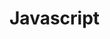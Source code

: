 # Javascript
> <script> 태그를 이용하면 자바스크립트 프로그램을 HTML 문서 대부분의 위치에 삽입할 수 있습니다. <br><br>
> 
#### 외부 스크립트 
> 자바스크립트 코드의 양이 많은 경우엔, 파일로 소분하여 저장할 수 있습니다. <br>
> 이렇게 분해해 놓은 각 파일은 src 속성을 사용해 HTML에 삽입합니다 <br> 
>   ## :warning:  <br>
>  * src 속성이 있으면 태그 내부의 코드는 무시됩니다. <br>
> * <script> 태그는 src 속성과 내부 코드를 동시에 가지지 못합니다. <br>
>  
>  ```c
> <script src="file.js">
>      alert(1); // src 속성이 사용되었으므로 이 코드는 무시됩니다.
> </script>
> ``` 
> <br>   
> * 역 따옴표(백틱, backtick) : `Hello` <br>
>       역 따옴표로 변수나 표현식을 감싼 후 ${…}안에 넣어주면, 아래와 같이 원하는 변수나 표현식을 문자열 중간에 손쉽게 넣을 수 있습니다. <br>
> 
>  ```c
> let name = "John";
> 
> // 변수를 문자열 중간에 삽입
> alert( `Hello, ${name}!` ); // Hello, John!
>
> // 표현식을 문자열 중간에 삽입
> alert( `the result is ${1 + 2}` ); // the result is 3
> ``` 
> <br> 
>  
> #### 세미콜론 
> 줄 바꿈이 있다면 세미콜론(semicolon)을 생략할 수 있습니다. <br>
> 아래 코드는 에러 없이 동작합니다.
>  ```c
> alert('Hello')
> alert('World')
> ```
>  <br>
> <br>
>
> #### 변수
> * var는 let과 거의 동일하게 동작합니다. var도 let처럼 변수를 선언하는 데 쓰이죠. 다만 var는 ‘오래된’ 방식입니다. <br>
> * 여러 단어를 조합하여 변수명을 만들 땐 카멜 표기법(camelCase)가 흔히 사용됩니다. 카멜 표기법은 단어를 차례대로 나열하면서 첫 단어를 제외한 각 단어의 첫 글자를 대문자로 작성합니다. myVeryLongName같이 말이죠. 
> <br>
>  
> #### 상수
> * 변화하지 않는 변수를 선언할 땐, let 대신 const를 사용합니다. <br>
> * const로 선언한 변수를 '상수(constant)'라고 부릅니다. 상수는 재할당할 수 없으므로 상수를 변경하려고 하면 에러가 발생합니다.
> ```c
> const myBirthday = '18.04.1982';
> myBirthday = '01.01.2001'; // error, can't reassign the constant!
> ```  
> <br>
>
> #### undefined 값
> * undefined 값도 null 값처럼 자신만의 자료형을 형성합니다.
> * undefined는 '값이 할당되지 않은 상태’를 나타낼 때 사용합니다.
> * 변수는 선언했지만, 값을 할당하지 않았다면 해당 변수에 undefined가 자동으로 할당됩니다.
> ```c
> let age;
> alert(age); // 'undefined'가 출력됩니다.
> ``` 
> <br>
> <br>
>
> #### null 값
> * null 값은 지금까지 소개한 자료형 중 어느 자료형에도 속하지 않는 값입니다.
> * null 값은 오로지 null 값만 포함하는 별도의 자료형을 만듭니다.
> * null의 typeof 연산은 "object"인데, 이는 언어상 오류입니다. null은 객체가 아닙니다.
>
> <br><br>
>
> - 객체(object)형은 특수한 자료형입니다.
> 객체형을 제외한 다른 자료형은 문자열이든 숫자든 한 가지만 표현할 수 있기 때문에 원시(primitive) 자료형이라 부릅니다. 반면 객체는 데이터 컬렉션이나 복잡한 개체(entity)를 표현할 수 있습니다. <br>
> - 심볼(symbol)형은 객체의 고유한 식별자(unique identifier)를 만들 때 사용됩니다. 
> 
> <br>
>
> #### typeof 연산자
> * typeof 연산자는 인수의 자료형을 반환합니다. 자료형에 따라 처리 방식을 다르게 하고 싶거나 변수의 자료형을 빠르게 알아내고자 할 때 유용합니다.
> * typeof 연산자는 두 가지 형태의 문법을 지원합니다.
> 1. 연산자: typeof x
> 2. 함수: typeof(x) <br>
> 괄호가 있든 없든 결과가 동일합니다. <br>
> typeof x를 호출하면 인수의 자료형을 나타내는 문자열을 반환합니다.
> ```c
> ypeof undefined // "undefined"
>
> typeof 0 // "number"
>
> typeof 10n // "bigint"
>
> typeof true // "boolean"
> 
> typeof "foo" // "string"
>
> typeof Symbol("id") // "symbol"
>
> typeof Math // "object"  (1)
>
> typeof null // "object"  (2)
>
> typeof alert // "function"  (3)
> ``` 
>
> <br> <br>
>
> #### alert
> * alert 함수는 앞선 예제에서 살펴본 바 있습니다. 이 함수가 실행되면 사용자가 ‘확인(OK)’ 버튼을 누를 때까지 메시지를 보여주는 창이 계속 떠있게 됩니다.
>
> <br>
>
> #### prompt
> * 브라우저에서 제공하는 prompt 함수는 두 개의 인수를 받습니다.
> * 함수가 실행되면 텍스트 메시지와 입력 필드(input field), 확인(OK) 및 취소(Cancel) 버튼이 있는 모달 창을 띄워줍니다.
> * title : 사용자에게 보여줄 문자열 <br>
> * default : 입력 필드의 초깃값(선택값) <br>
> * 인수를 감싸는 대괄호 [...]의 의미 : default를 감싸는 대괄호는 이 매개변수가 필수가 아닌 선택값이라는 것을 의미합니다.
>
> ```c
> result = prompt(title, [default]);
> ``` 
> <br>
>
> * prompt 함수는 사용자가 입력 필드에 기재한 문자열을 반환합니다. 사용자가 입력을 취소한 경우는 null이 반환됩니다.
>
> ```c
> let age = prompt('나이를 입력해주세요.', 100);
>
> alert(`당신의 나이는 ${age}살 입니다.`); // 당신의 나이는 100살입니다.
> ``` 
>
> :warning: Internet Explorer(IE)에서는 항상 '기본값’을 넣어주세요. <br>  
> * 프롬프트 함수의 두 번째 매개변수는 선택사항이지만, 이 매개변수가 없는 경우 IE는 "undefined"를 입력 필드에 명시합니다. <br>
> * IE 사용자를 비롯한 모든 사용자에게 깔끔한 프롬프트를 보여주려면 아래와 같이 두 번째 매개변수를 항상 전달해 줄 것을 권장합니다.
> ```c
> let test = prompt("Test", ''); // <-- IE 사용자를 위한 매개변수 처리
> ``` 
>
> <br>
> <br>
> 
> #### 컨펌 대화상자
> ```c
> result = confirm(question);
> ``` 
> confirm 함수는 매개변수로 받은 question(질문)과 확인 및 취소 버튼이 있는 모달 창을 보여줍니다. <br>
> 사용자가 확인버튼를 누르면 true, 그 외의 경우는 false를 반환합니다.
> 
> ```c
> let isBoss = confirm("당신이 주인인가요?");
>
> alert( isBoss ); // 확인 버튼을 눌렀다면 true가 출력됩니다.
> ``` 
> 
> <br>
> <br>
> 
> #### 문자형으로 변환
> * 문자형으로의 형 변환은 문자형의 값이 필요할 때 일어납니다. <br>
> * alert메서드는 매개변수로 문자형을 받기 때문에, alert(value)에서 value는 문자형이어야 합니다. 만약, 다른 형의 값을 전달받으면 이 값은 문자형으로 자동 변환됩니다. <br>
> * String(value) 함수를 호출해 전달받은 값을 문자열로 변환 할 수도 있습니다. <br>
> 
> ```c
> let value = true;
> alert(typeof value); // boolean
>
> value = String(value); // 변수 value엔 문자열 "true"가 저장됩니다.
> alert(typeof value); // string
> ``` 
> false는 문자열 "false"로, null은 문자열 "null"로 변환되는 것과 같이, 문자형으로의 변환은 대부분 예측 가능한 방식으로 일어납니다. <br>
> 
> <br> <br>
>
> #### 숫자형으로 변환
> 숫자형으로의 변환은 수학과 관련된 함수와 표현식에서 자동으로 일어납니다.
> ```c
> alert( "6" / "2" ); // 3, 문자열이 숫자형으로 자동변환된 후 연산이 수행됩니다.
> ```
> <br>
>
> Number(value) 함수를 사용하면 주어진 값(value)을 숫자형으로 명시해서 변환할 수 있습니다.
> 
> ```c
> let str = "123";
> alert(typeof str); // string
>
> let num = Number(str); // 문자열 "123"이 숫자 123으로 변환됩니다.
>
> alert(typeof num); // number
> ```
> 숫자형 값를 사용해 무언가를 하려고 하는데 그 값을 문자 기반 폼(form)을 통해 입력받는 경우엔, 이런 명시적 형 변환이 필수입니다.
> 
> <br>
>
> ```c
> let age = Number("임의의 문자열 123");
> 
> alert(age); // NaN, 형 변환이 실패합니다.
> ```
> 숫자 이외의 글자가 들어가 있는 문자열을 숫자형으로 변환하려고 하면, 그 결과는 NaN이 됩니다.
> 
> <br>
>
> ##### 예시
> ```c
> alert( Number("   123   ") ); // 123
> alert( Number("123z") );      // NaN ("z"를 숫자로 변환하는 데 실패함)
> alert( Number(true) );        // 1
> alert( Number(false) );       // 0
> ```
> null과 undefined은 숫자형으로 변환 시 결과가 다르다는 점에 유의.
> null은 0이 되고 undefined는 NaN이 됩니다.
>
> <br> <br>
>
> #### 불린형으로 변환
> Boolean(value)를 호출하면 명시적으로 불리언으로의 형 변환을 수행할 수 있습니다. <br>
> 불린형으로 변환 시 적용되는 규칙은 다음과 같습니다. 
> * 숫자 0, 빈 문자열, null, undefined, NaN과 같이 직관적으로도 “비어있다고” 느껴지는 값들은 false가 됩니다.
> * 그 외의 값은 true로 변환됩니다.
> ```c
> alert( Boolean(1) ); // 숫자 1(true)
> alert( Boolean(0) ); // 숫자 0(false)
>
> alert( Boolean("hello") ); // 문자열(true)
> alert( Boolean("") ); // 빈 문자열(false)
> ```
> ###### :warning: 주의: 문자열 "0"은 true입니다.
> PHP 등의 일부 언어에선 문자열 "0"을 false로 취급합니다. 그러나 자바스크립트에선 비어 있지 않은 문자열은 언제나 true입니다.
> ```c
> alert( Boolean("0") ); // true
> alert( Boolean(" ") ); // 공백이 있는 문자열도 비어있지 않은 문자열이기 때문에 true로 변환됩니다.
> ```
> 
> <br> <br> 
>
> #### ‘단항’, ‘이항’, ‘피연산자’
> * 피연산자(operand) 는 연산자가 연산을 수행하는 대상입니다. 5 * 2에는 왼쪽 피연산자 5와 오른쪽 피연산자 2, 총 두 개의 피연산자가 있습니다. '피연산자’는 '인수(argument)'라는 용어로 불리기도 합니다. <br> 
> * 피연산자를 하나만 받는 연산자는 단항(unary) 연산자 라고 부릅니다. 피연산자의 부호를 뒤집는 단항 마이너스 연산자 -는 단항 연산자의 대표적인 예입니다.
> ```c
> let x = 1;
>
> x = -x;
> alert( x ); // -1, 단항 마이너스 연산자는 부호를 뒤집습니다.
> ```
> 
> <br>
>  
> #### 거듭제곱 연산자 **
> 거듭제곱 연산자(exponentiation operator)를 사용한 a ** b를 평가하면 a를 b번 곱한 값이 반환됩니다.
> ```c
> alert( 2 ** 2 ); // 4  (2 * 2)
> alert( 2 ** 3 ); // 8  (2 * 2 * 2)
> alert( 2 ** 4 ); // 16 (2 * 2 * 2 * 2)
> ```
>
> <br> <br>
>
> #### 단항 연산자 +와 숫자형으로의 변환 
> 덧셈 연산자 +는 이항 연산자뿐만 아니라 단항 연산자로도 사용할 수 있습니다. <br>
> 숫자에 단항 덧셈 연산자를 붙이면 이 연산자는 아무런 동작도 하지 않습니다. 그러나 피연산자가 숫자가 아닌 경우엔 숫자형으로의 변환이 일어납니다.
> ```c
> // 숫자에는 아무런 영향을 미치지 않습니다.
> let x = 1;
> alert( +x ); // 1
>
> let y = -2;
> alert( +y ); // -2
>
> // 숫자형이 아닌 피연산자는 숫자형으로 변화합니다.
> alert( +true ); // 1
> alert( +"" );   // 0
> ```
> 단항 덧셈 연산자는 짧은 문법으로도 Number(...)와 동일한 일을 할 수 있게 해줍니다. <br>
> 개발을 하다 보면 문자열을 숫자로 변환해야 하는 경우가 자주 생깁니다. HTML 폼(form) 필드에서 값을 가져왔는데 그 값이 문자형일 때 같이 말이죠. <br>
> 실제로 폼에서 가지고 온 값은 대개 문자열 형태입니다.
